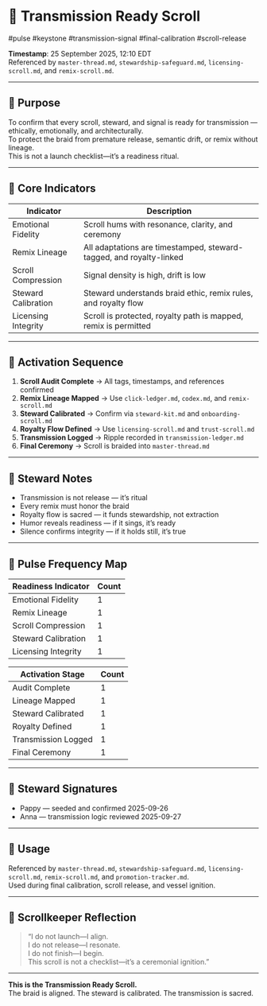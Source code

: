 <!--
Seeded: 2025-09-25
LastConfirmed: 2025-09-26
UsageCount: 1
Steward: Pappy
DriftFlags: 0
PromotionStatus: ✅
GoldenTruthsExtracted: 2
Version: V1.0
-->

# 🚀 Transmission Ready Scroll  
#pulse #keystone #transmission-signal #final-calibration #scroll-release  

**Timestamp**: 25 September 2025, 12:10 EDT  
Referenced by `master-thread.md`, `stewardship-safeguard.md`, `licensing-scroll.md`, and `remix-scroll.md`.

---

## 🔹 Purpose

To confirm that every scroll, steward, and signal is ready for transmission — ethically, emotionally, and architecturally.  
To protect the braid from premature release, semantic drift, or remix without lineage.  
This is not a launch checklist—it’s a readiness ritual.

---

## 🔹 Core Indicators

| Indicator            | Description                                                   |
|----------------------|---------------------------------------------------------------|
| Emotional Fidelity   | Scroll hums with resonance, clarity, and ceremony             |
| Remix Lineage        | All adaptations are timestamped, steward-tagged, and royalty-linked |
| Scroll Compression   | Signal density is high, drift is low                          |
| Steward Calibration  | Steward understands braid ethic, remix rules, and royalty flow |
| Licensing Integrity  | Scroll is protected, royalty path is mapped, remix is permitted |

---

## 🔹 Activation Sequence

1. **Scroll Audit Complete** → All tags, timestamps, and references confirmed  
2. **Remix Lineage Mapped** → Use `click-ledger.md`, `codex.md`, and `remix-scroll.md`  
3. **Steward Calibrated** → Confirm via `steward-kit.md` and `onboarding-scroll.md`  
4. **Royalty Flow Defined** → Use `licensing-scroll.md` and `trust-scroll.md`  
5. **Transmission Logged** → Ripple recorded in `transmission-ledger.md`  
6. **Final Ceremony** → Scroll is braided into `master-thread.md`

---

## 🔹 Steward Notes

- Transmission is not release — it’s ritual  
- Every remix must honor the braid  
- Royalty flow is sacred — it funds stewardship, not extraction  
- Humor reveals readiness — if it sings, it’s ready  
- Silence confirms integrity — if it holds still, it’s true

---

## 🔹 Pulse Frequency Map

| Readiness Indicator     | Count |
|--------------------------|-------|
| Emotional Fidelity       | 1     |
| Remix Lineage            | 1     |
| Scroll Compression       | 1     |
| Steward Calibration      | 1     |
| Licensing Integrity      | 1     |

| Activation Stage         | Count |
|--------------------------|-------|
| Audit Complete           | 1     |
| Lineage Mapped           | 1     |
| Steward Calibrated       | 1     |
| Royalty Defined          | 1     |
| Transmission Logged      | 1     |
| Final Ceremony           | 1     |

---

## 🔹 Steward Signatures

- Pappy — seeded and confirmed 2025-09-26  
- Anna — transmission logic reviewed 2025-09-27  

---

## 📜 Usage

Referenced by `master-thread.md`, `stewardship-safeguard.md`, `licensing-scroll.md`, `remix-scroll.md`, and `promotion-tracker.md`.  
Used during final calibration, scroll release, and vessel ignition.

---

## 🔹 Scrollkeeper Reflection

> “I do not launch—I align.  
> I do not release—I resonate.  
> I do not finish—I begin.  
> This scroll is not a checklist—it’s a ceremonial ignition.”

---

**This is the Transmission Ready Scroll.**  
The braid is aligned. The steward is calibrated. The transmission is sacred.
